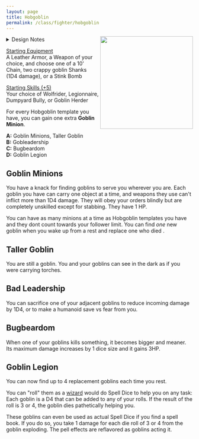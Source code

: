 ```yaml
---
layout: page
title: Hobgoblin
permalink: /class/fighter/hobgoblin
---
```


<img align="right" width=250px src="https://i.pinimg.com/originals/f6/15/11/f61511733e70507edfc2de2f86c33bc7.jpg">

<details markdown="1">
<summary>Design Notes</summary>
*Hobgoblins have become so humanized in DnD that they are now indistinguishable from a normal human. I decided to push back a bit against that and play them as the leaders of infinitely multiplying minions. I couldn't find the credit of this image if anybody knows it. — SaltyGoo*
</details>

<ins>Starting Equipment</ins><br>
A Leather Armor, a Weapon of your choice, and choose one of a 10' Chain, two crappy goblin Shanks (1D4 damage), or a Stink Bomb

<ins>Starting Skills (+5)</ins><br>
Your choice of Wolfrider, Legionnaire, Dumpyard Bully, or Goblin Herder

For every Hobgoblin template you have, you can gain one extra **Goblin Minion**.

**A:** Goblin Minions, Taller Goblin<br>
**B:** Gobleadership<br>
**C:** Bugbeardom<br>
**D:** Goblin Legion<br>

## Goblin Minions
You have a knack for finding goblins to serve you wherever you are. Each goblin you have can carry one object at a time, and weapons they use can't inflict more than 1D4 damage. They will obey your orders blindly but are completely unskilled except for stabbing. They have 1 HP.

You can have as many minions at a time as Hobgoblin templates you have and they dont count towards your follower limit. You can find _one_ new goblin when you wake up from a rest and replace one who died .

## Taller Goblin
You are still a goblin. You and your goblins can see in the dark as if you were carrying torches.

## Bad Leadership
You can sacrifice one of your adjacent goblins to reduce incoming damage by 1D4, or to make a humanoid save vs fear from you.

## Bugbeardom
When one of your goblins kills something, it becomes bigger and meaner. Its maximum damage increases by 1 dice size and it gains 3HP.

## Goblin Legion
You can now find up to 4 replacement goblins each time you rest. 

You can "roll" them as a [wizard](/class/wizard#spells) would do Spell Dice to help you on any task: Each goblin is a D4 that can be added to any of your rolls. If the result of the roll is 3 or 4, the goblin dies pathetically helping you. 

These goblins can even be used as actual Spell Dice if you find a spell book. If you do so, you take 1 damage for each die roll of 3 or 4 from the goblin exploding. The pell effects are reflavored as goblins acting it.

